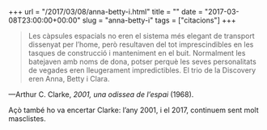 +++
url = "/2017/03/08/anna-betty-i.html"
title = ""
date = "2017-03-08T23:00:00+00:00"
slug = "anna-betty-i"
tags = ["citacions"]
+++

>  Les càpsules espacials no eren el sistema més elegant de transport dissenyat per l’home, però resultaven del tot imprescindibles en les tasques de construcció i manteniment en el buit. Normalment les batejaven amb noms de dona, potser perquè les seves personalitats de vegades eren lleugerament impredictibles. El trio de la Discovery eren Anna, Betty i Clara.

—Arthur C. Clarke,  *2001, una odissea de l’espai* (1968).

Açò també ho va encertar Clarke: l’any 2001, i el 2017, continuem sent molt masclistes.

